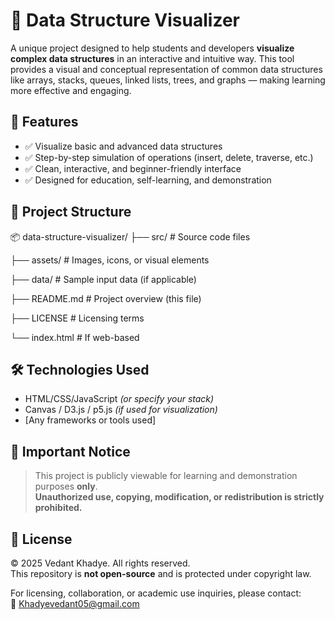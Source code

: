 # 🧠 Data Structure Visualizer

A unique project designed to help students and developers **visualize complex data structures** in an interactive and intuitive way. This tool provides a visual and conceptual representation of common data structures like arrays, stacks, queues, linked lists, trees, and graphs — making learning more effective and engaging.

## 🚀 Features

- ✅ Visualize basic and advanced data structures
- ✅ Step-by-step simulation of operations (insert, delete, traverse, etc.)
- ✅ Clean, interactive, and beginner-friendly interface
- ✅ Designed for education, self-learning, and demonstration

## 📁 Project Structure

📦 data-structure-visualizer/
├── src/ # Source code files

├── assets/ # Images, icons, or visual elements

├── data/ # Sample input data (if applicable)

├── README.md # Project overview (this file)

├── LICENSE # Licensing terms

└── index.html # If web-based

## 🛠️ Technologies Used

- HTML/CSS/JavaScript *(or specify your stack)*
- Canvas / D3.js / p5.js *(if used for visualization)*
- [Any frameworks or tools used]

## 📌 Important Notice

> This project is publicly viewable for learning and demonstration purposes **only**.  
> **Unauthorized use, copying, modification, or redistribution is strictly prohibited.**

## 📜 License

© 2025 Vedant Khadye. All rights reserved.  
This repository is **not open-source** and is protected under copyright law.

For licensing, collaboration, or academic use inquiries, please contact:  
📧 Khadyevedant05@gmail.com

